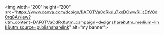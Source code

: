 <p align=”center”>

<img width=”200" height=”200" src=”https://www.canva.com/design/DAFGTVaCdRk/lu7xqDGwwRHzDtV8d0rq8A/view?utm_content=DAFGTVaCdRk&utm_campaign=designshare&utm_medium=link&utm_source=publishsharelink" alt=”my banner”>

</p>

<!--
**Nitindholera/Nitindholera** is a ✨ _special_ ✨ repository because its `README.md` (this file) appears on your GitHub profile.

Here are some ideas to get you started:

- 🔭 I’m currently working on ...
- 🌱 I’m currently learning ...
- 👯 I’m looking to collaborate on ...
- 🤔 I’m looking for help with ...
- 💬 Ask me about ...
- 📫 How to reach me: ...
- 😄 Pronouns: ...
- ⚡ Fun fact: ...
-->
